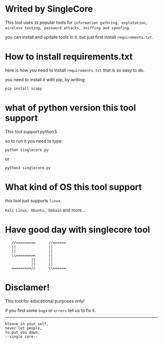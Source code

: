 # Writed by SingleCore

This tool uses `18` popular tools for `information gathring, explotation, wireless testing, password attacks,
sniffing and spoofing`.

you can install and update tools in it.
but just first install `requirements.txt`.

# How to install requirements.txt


here is how you need to install `requirements.txt` that is so easy to do.

you need to install it with pip, 
by writing: 
```
pip install scapy
```

# what of python version this tool support

This tool support python3.

so to run it you need to type:
```
python singlecore.py
```
or
```
python3 singlecore.py
```

# What kind of OS this tool support

this tool just supports `linux`.

`Kali Linux, Ubuntu, Debain` and more...

# Have good day with singlecore tool

       //=========      //======
       ||               ||
       ||               ||
       \\=========      ||
                ||      ||
                ||      ||
       =========//      \\======


# Disclamer!

This tool for educational purposes only!


if you find some `bugs` or `errors` tell us to fix it.

----------------------------------------------------------------------------------------------------
```
bleave in your self,
never let people,
to put you down.
--single core--
```
